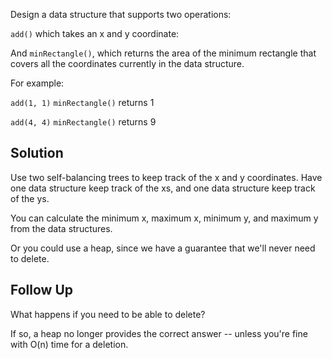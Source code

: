 Design a data structure that supports two operations:

`add()` which takes an x and y coordinate:

And `minRectangle()`, which returns the area of the minimum rectangle
that covers all the coordinates currently in the data structure.

For example:

`add(1, 1)`
`minRectangle()` returns 1

`add(4, 4)`
`minRectangle()` returns 9

## Solution

Use two self-balancing trees to keep track of the x and y coordinates.
Have one data structure keep track of the xs, and one data structure
keep track of the ys.

You can calculate the minimum x, maximum x, minimum y, and maximum y
from the data structures.

Or you could use a heap, since we have a guarantee that we'll never need
to delete.

## Follow Up

What happens if you need to be able to delete?

If so, a heap no longer provides the correct answer -- unless you're
fine with O(n) time for a deletion.
